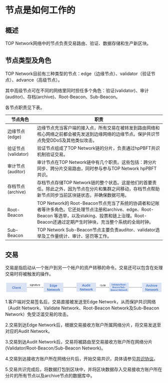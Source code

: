 # 节点是如何工作的

## 概述

TOP Network网络中的节点负责交易路由、验证、数据存储和生产新区块。

## 节点类型及角色

TOP Network目前有三种类型的节点：edge（边缘节点）、validator（验证节点）、advance（高级节点）。

其中高级节点可在不同的网络里同时担任多个角色：验证(validator)、审计(auditor)、存档(archive)、Root-Beacon、Sub-Beacon。

各节点职责见下表。

| 节点角色            | 职责                                                         |
| ------------------- | ------------------------------------------------------------ |
| 边缘节点(edge)      | 边缘节点充当客户端的接入点，所有交易在被转发到路由网络和核心网络之前都会被先发送到边缘网络的边缘节点。保护共识节点免受DDoS及其他类似攻击。 |
| 验证节点(validator) | 验证节点组成了TOP Network链的分片，负责通过hpPBFT共识机制验证交易。 |
| 审计节点(auditor)   | 审计节点在TOP Network链中有几个职责。这些包括：跨分片同步、跨分片交易路由，同时参与参与TOP Network hpPBFT共识。 |
| 存档节点(archive)   | 存档节点存储TOP Network链的整个状态。这是他们的首要责任。除此之外，因为节点在分片和集群之间移动，存档节点帮助新节点同步当前区块链状态，并确保数据可用。 |
| Root-Beacon         | TOP Network的 Root-Beacon节点充当了系统的协调者和记账者等许多角色。它还处理节点注册和archive、edge、Root-Beacon 等选举，以及staking、投票和链上治理。Root-Beacon还通过定期产生时钟块，充当整个系统的全局时钟。 |
| Sub-Beacon          | TOP Network Sub-Beacon节点主要负责auditor、validator选举及工作量统计、审计、惩罚等工作。 |

## 交易

交易是指启动从一个账户到另一个帐户的资产转移的命令。交易还可以包含在处理交易时将被触发的操作。

![Snap63](HowNodeWorks.assets/Snap63.jpg)

1.客户端对交易签名后，交易直接被发送至Edge Network，从而保护共识网络（Audit Network、Validate Network、Root-Beacon Network及Sub-Beacon Network）免受泛滥交易的攻击。

2.交易到达Edge Network后，根据交易接收方账户所属网络分片，将交易发送至对应的Audit Network。

3.交易到达Audit Network后，交易将被路由至交易接收方账户所在网络分片(Validator/Root-Beacon/Sub-Beacon Network)。

4.交易到达接收方账户所在网络分片后，开始交易共识，具体请参见[共识协议](docs-cn/AboutTOPNetwork/Protocol/ConsensusProtocol.md)。

5.交易共识完成后，将数据打包到区块中，并将区块数据存入交易接收方账户所在分片的所有节点以及archive节点的数据库中。



